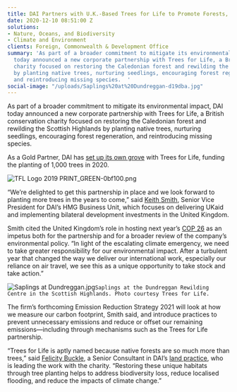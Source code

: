 ```yaml
---
title: DAI Partners with U.K.-Based Trees for Life to Promote Forests, Mitigate Emissions
date: 2020-12-10 08:51:00 Z
solutions:
- Nature, Oceans, and Biodiversity
- Climate and Environment
clients: Foreign, Commonwealth & Development Office
summary: 'As part of a broader commitment to mitigate its environmental impact, DAI
  today announced a new corporate partnership with Trees for Life, a British conservation
  charity focused on restoring the Caledonian forest and rewilding the Scottish Highlands
  by planting native trees, nurturing seedlings, encouraging forest regeneration,
  and reintroducing missing species.  '
social-image: "/uploads/Saplings%20at%20Dundreggan-d19dba.jpg"
---
```


As part of a broader commitment to mitigate its environmental impact, DAI today announced a new corporate partnership with Trees for Life, a British conservation charity focused on restoring the Caledonian forest and rewilding the Scottish Highlands by planting native trees, nurturing seedlings, encouraging forest regeneration, and reintroducing missing species.  
 
As a Gold Partner, DAI has [set up its own grove](https://treesforlife.org.uk/groves/dai-global-uk/) with Trees for Life, funding the planting of 1,000 trees in 2020. 

![TFL Logo 2019 PRINT_GREEN-0bf100.png](/uploads/TFL%20Logo%202019%20PRINT_GREEN-0bf100.png)

“We’re delighted to get this partnership in place and we look forward to planting more trees in the years to come,” said [Keith Smith](https://www.dai.com/who-we-are/our-team/keith-smith), Senior Vice President for DAI’s HMG Business Unit, which focuses on delivering UKaid and implementing bilateral development investments in the United Kingdom.

Smith cited the United Kingdom’s role in hosting next year’s [COP 26](https://ukcop26.org/) as an impetus both for the partnership and for a broader review of the company’s environmental policy. “In light of the escalating climate emergency, we need to take greater responsibility for our environmental impact. After a turbulent year that changed the way we deliver our international work, especially our reliance on air travel, we see this as a unique opportunity to take stock and take action.”

![Saplings at Dundreggan.jpg](/uploads/Saplings%20at%20Dundreggan.jpg)`Saplings at the Dundreggan Rewilding Centre in the Scottish Highlands. Photo courtesy Trees for Life.`

The firm’s forthcoming Emission Reduction Strategy 2021 will look at how we measure our carbon footprint, Smith said, and introduce practices to prevent unnecessary emissions and reduce or offset our remaining emissions—including through mechanisms such as the Trees for Life partnership.  

“Trees for Life is aptly named because native forests are so much more than trees,” said [Felicity Buckle](https://www.dai.com/who-we-are/our-team/felcity-buckle), a Senior Consultant in DAI’s [land practice](https://www.dai.com/our-work/solutions/environment-solutions/land-tenure), who is leading the work with the charity. “Restoring these unique habitats through tree planting helps to address biodiversity loss, reduce localised flooding, and reduce the impacts of climate change.” 